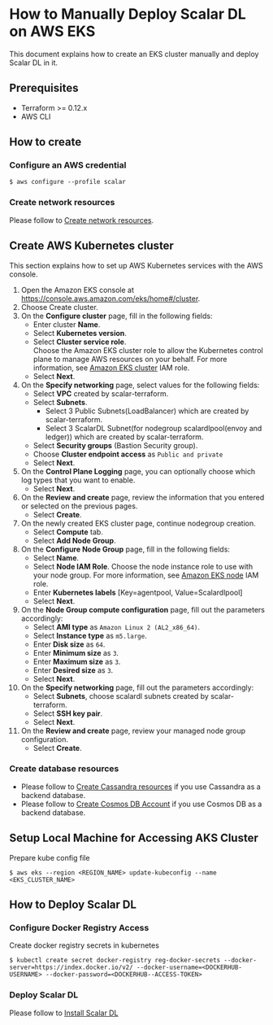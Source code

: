 # How to Manually Deploy Scalar DL on AWS EKS

This document explains how to create an EKS cluster manually and deploy Scalar DL in it.

## Prerequisites

* Terraform >= 0.12.x
* AWS CLI

## How to create

### Configure an AWS credential

```
$ aws configure --profile scalar
```

### Create network resources

Please follow to [Create network resources](https://github.com/scalar-labs/scalar-terraform/blob/master/examples/aws/README.md#create-network-resources).

## Create AWS Kubernetes cluster

This section explains how to set up AWS Kubernetes services with the AWS console.

1. Open the Amazon EKS console at https://console.aws.amazon.com/eks/home#/cluster.
2. Choose Create cluster.
3. On the **Configure cluster** page, fill in the following fields:
    * Enter cluster **Name**.
    * Select **Kubernetes version**.
    * Select **Cluster service role**.  
      Choose the Amazon EKS cluster role to allow the Kubernetes control plane to manage AWS resources on your behalf. For more information, see [Amazon EKS cluster](https://docs.aws.amazon.com/eks/latest/userguide/service_IAM_role.html) IAM role.
    * Select **Next**.
4. On the **Specify networking** page, select values for the following fields:
    * Select **VPC** created by scalar-terraform.
    * Select **Subnets**. 
        * Select 3 Public Subnets(LoadBalancer) which are created by scalar-terraform.
        * Select 3 ScalarDL Subnet(for nodegroup scalardlpool(envoy and ledger)) which are created by scalar-terraform.
    * Select **Security groups** (Bastion Security group).
    * Choose **Cluster endpoint access** as `Public and private`
    * Select **Next**.
5. On the **Control Plane Logging** page, you can optionally choose which log types that you want to enable.
    * Select **Next**.
6. On the **Review and create** page, review the information that you entered or selected on the previous pages. 
    * Select **Create**.
7. On the newly created EKS cluster page, continue nodegroup creation.
    * Select **Compute** tab.
    * Select **Add Node Group**.
8. On the **Configure Node Group** page, fill in the following fields:
    * Select **Name**.
    * Select **Node IAM Role**. 
    Choose the node instance role to use with your node group. For more information, see [Amazon EKS node](https://docs.aws.amazon.com/eks/latest/userguide/create-node-role.html) IAM role.
    * Enter **Kubernetes labels** [Key=agentpool, Value=Scalardlpool]
    * Select **Next**.
9. On the **Node Group compute configuration** page, fill out the parameters accordingly:
    * Select **AMI type** as `Amazon Linux 2 (AL2_x86_64)`.
    * Select **Instance type** as `m5.large`.
    * Enter **Disk size** as `64`.
    * Enter **Minimum size** as `3`.
    * Enter **Maximum size** as `3`.
    * Enter **Desired size** as `3`.
    * Select **Next**.
10. On the **Specify networking** page, fill out the parameters accordingly:
    * Select **Subnets**, choose scalardl subnets created by scalar-terraform.
    * Select **SSH key pair**.
    * Select **Next**.
11. On the **Review and create** page, review your managed node group configuration.
    * Select **Create**.                
 
### Create database resources
 
 * Please follow to [Create Cassandra resources](https://github.com/scalar-labs/scalar-terraform/blob/master/examples/aws/README.md#create-cassandra-resources) if you use Cassandra as a backend database.
 * Please follow to [Create Cosmos DB Account](https://github.com/scalar-labs/scalardb/blob/master/docs/getting-started-with-cosmosdb.md#cosmos-db-setup) if you use Cosmos DB as a backend database.
 
## Setup Local Machine for Accessing AKS Cluster
 
Prepare kube config file
```
$ aws eks --region <REGION_NAME> update-kubeconfig --name <EKS_CLUSTER_NAME>
```

## How to Deploy Scalar DL

### Configure Docker Registry Access

Create docker registry secrets in kubernetes
```
$ kubectl create secret docker-registry reg-docker-secrets --docker-server=https://index.docker.io/v2/ --docker-username=<DOCKERHUB-USERNAME> --docker-password=<DOCKERHUB--ACCESS-TOKEN>
```

### Deploy Scalar DL

Please follow to [Install Scalar DL](DeployScalarDLHelm.md#install-scalar-dl)
